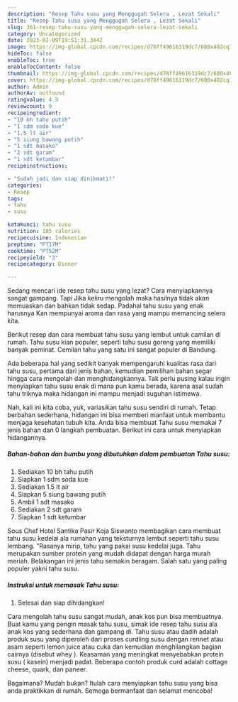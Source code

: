 ```yaml
---
description: "Resep Tahu susu yang Menggugah Selera , Lezat Sekali"
title: "Resep Tahu susu yang Menggugah Selera , Lezat Sekali"
slug: 361-resep-tahu-susu-yang-menggugah-selera-lezat-sekali
category: Uncategorized
date: 2023-02-09T19:51:31.344Z
image: https://img-global.cpcdn.com/recipes/d78ff49616319dc7/680x482cq70/tahu-susu-foto-resep-utama.jpg
hideToc: false
enableToc: true
enableTocContent: false
thumbnail: https://img-global.cpcdn.com/recipes/d78ff49616319dc7/680x482cq70/tahu-susu-foto-resep-utama.jpg
cover: https://img-global.cpcdn.com/recipes/d78ff49616319dc7/680x482cq70/tahu-susu-foto-resep-utama.jpg
author: Admin
authorAv: notfound
ratingvalue: 4.9
reviewcount: 9
recipeingredient:
- "10 bh tahu putih"
- "1 sdm soda kue"
- "1.5 lt air"
- "5 siung bawang putih"
- "1 sdt masako"
- "2 sdt garam"
- "1 sdt ketumbar"
recipeinstructions:

- "Sudah jadi dan siap dinikmati!"
categories:
- Resep
tags:
- tahu
- susu

katakunci: tahu susu 
nutrition: 185 calories
recipecuisine: Indonesian
preptime: "PT17M"
cooktime: "PT52M"
recipeyield: "3"
recipecategory: Dinner

---
```



Sedang mencari ide resep tahu susu yang lezat? Cara menyiapkannya sangat gampang. Tapi Jika keliru mengolah maka hasilnya tidak akan memuaskan dan bahkan tidak sedap. Padahal tahu susu yang enak harusnya Kan mempunyai aroma dan rasa yang mampu memancing selera kita.


Berikut resep dan cara membuat tahu susu yang lembut untuk camilan di rumah. Tahu susu kian populer, seperti tahu susu goreng yang memiliki banyak peminat. Cemilan tahu yang satu ini sangat populer di Bandung.

Ada beberapa hal yang sedikit banyak mempengaruhi kualitas rasa dari tahu susu, pertama dari jenis bahan, kemudian pemilihan bahan segar hingga cara mengolah dan menghidangkannya. Tak perlu pusing kalau ingin menyiapkan tahu susu enak di mana pun kamu berada, karena asal sudah tahu triknya maka hidangan ini mampu menjadi suguhan istimewa.


Nah, kali ini kita coba, yuk, variasikan tahu susu sendiri di rumah. Tetap berbahan sederhana, hidangan ini bisa memberi manfaat untuk membantu menjaga kesehatan tubuh kita. Anda bisa membuat Tahu susu memakai 7 jenis bahan dan 0 langkah pembuatan. Berikut ini cara untuk menyiapkan hidangannya.

<!--inarticleads1-->

##### Bahan-bahan dan bumbu yang dibutuhkan dalam pembuatan Tahu susu:

1. Sediakan 10 bh tahu putih
1. Siapkan 1 sdm soda kue
1. Sediakan 1.5 lt air
1. Siapkan 5 siung bawang putih
1. Ambil 1 sdt masako
1. Sediakan 2 sdt garam
1. Siapkan 1 sdt ketumbar


Sous Chef Hotel Santika Pasir Koja Siswanto membagikan cara membuat tahu susu kedelai ala rumahan yang teksturnya lembut seperti tahu susu lembang. &#34;Rasanya mirip, tahu yang pakai susu kedelai juga. Tahu merupakan sumber protein yang mudah didapat dengan harga murah meriah. Belakangan ini jenis tahu semakin beragam. Salah satu yang paling populer yakni tahu susu. 

<!--inarticleads2-->

##### Instruksi untuk memasak Tahu susu:


1. Selesai dan siap dihidangkan!

Cara mengolah tahu susu sangat mudah, anak kos pun bisa membuatnya. Buat kamu yang pengin masak tahu susu, simak ide resep tahu susu ala anak kos yang sederhana dan gampang di. Tahu susu atau dadih adalah produk susu yang diperoleh dari proses curdling susu dengan rennet atau asam seperti lemon juice atau cuka dan kemudian menghilangkan bagian cairnya (disebut whey ). Keasaman yang meningkat menyebabkan protein susu ( kasein) menjadi padat. Beberapa contoh produk curd adalah cottage cheese, quark, dan paneer. 

Bagaimana? Mudah bukan? Itulah cara menyiapkan tahu susu yang bisa anda praktikkan di rumah. Semoga bermanfaat dan selamat mencoba!
